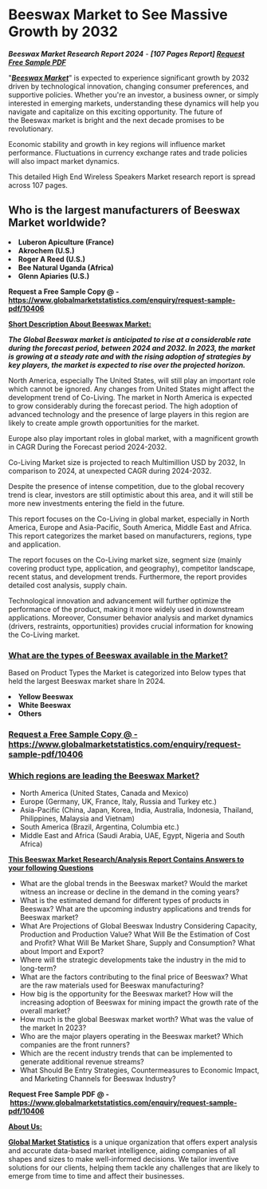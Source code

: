 <h1>Beeswax Market to See Massive Growth by 2032</h1><p><em><strong>Beeswax Market Research Report 2024</strong></em>&nbsp;-&nbsp;<em><strong>[107 Pages Report] </strong></em><em><strong><a href="https://www.globalmarketstatistics.com/enquiry/request-sample-pdf/10406">Request Free Sample PDF</a></strong></em></p><p>"<a style="font-style: italic; font-weight: bold;" href="https://www.globalmarketstatistics.com/market-reports/beeswax-market-10406">Beeswax Market</a>" is expected to experience significant growth by 2032 driven by technological innovation, changing consumer preferences, and supportive policies. Whether you're an investor, a business owner, or simply interested in emerging markets, understanding these dynamics will help you navigate and capitalize on this exciting opportunity. The future of the&nbsp;Beeswax market is bright and the next decade promises to be revolutionary.</p><p>Economic stability and growth in key regions will influence market performance. Fluctuations in currency exchange rates and trade policies will also impact market dynamics.</p><p>This detailed&nbsp;High End Wireless Speakers Market research report is spread across 107 pages.</p><h2><strong>Who is the largest manufacturers of Beeswax Market worldwide?</strong></h2><p><strong><li>Luberon Apiculture (France)<li>Akrochem (U.S.)<li>Roger A Reed (U.S.)<li>Bee Natural Uganda (Africa)<li>Glenn Apiaries (U.S.)</strong></p><p><strong>Request a Free Sample Copy @ - <a href="https://www.globalmarketstatistics.com/enquiry/request-sample-pdf/10406">https://www.globalmarketstatistics.com/enquiry/request-sample-pdf/10406</a></strong></p><p><strong><u>Short Description About Beeswax Market:</u></strong></p><p><strong><em>The Global Beeswax market is anticipated to rise at a considerable rate during the forecast period, between 2024 and 2032. In 2023, the market is growing at a steady rate and with the rising adoption of strategies by key players, the market is expected to rise over the projected horizon.</em></strong></p><p>North America, especially The United States, will still play an important role which cannot be ignored. Any changes from United States might affect the development trend of Co-Living. The market in North America is expected to grow considerably during the forecast period. The high adoption of advanced technology and the presence of large players in this region are likely to create ample growth opportunities for the market.</p><p>Europe also play important roles in global market, with a magnificent growth in CAGR During the Forecast period 2024-2032.</p><p>Co-Living Market size is projected to reach Multimillion USD by 2032, In comparison to 2024, at unexpected CAGR during 2024-2032.</p><p>Despite the presence of intense competition, due to the global recovery trend is clear, investors are still optimistic about this area, and it will still be more new investments entering the field in the future.</p><p>This report focuses on the Co-Living in global market, especially in North America, Europe and Asia-Pacific, South America, Middle East and Africa. This report categorizes the market based on manufacturers, regions, type and application.</p><p>The report focuses on the Co-Living market size, segment size (mainly covering product type, application, and geography), competitor landscape, recent status, and development trends. Furthermore, the report provides detailed cost analysis, supply chain.</p><p>Technological innovation and advancement will further optimize the performance of the product, making it more widely used in downstream applications. Moreover, Consumer behavior analysis and market dynamics (drivers, restraints, opportunities) provides crucial information for knowing the Co-Living market.</p><h3 class="rank-math-question "><span style="text-decoration: underline;">What are the types of Beeswax available in the Market?</span></h3><p>Based on Product Types the Market is categorized into Below types that held the largest Beeswax market share In 2024.</p><p><strong><li>Yellow Beeswax<li>White Beeswax<li>Others</strong></p><h3 class="rank-math-question "><span style="text-decoration: underline;">Request a Free Sample Copy @ - <a href="https://www.globalmarketstatistics.com/enquiry/request-sample-pdf/10406">https://www.globalmarketstatistics.com/enquiry/request-sample-pdf/10406</a></span></h3><h3 class="rank-math-question "><span style="text-decoration: underline;">Which regions are leading the Beeswax Market?</span></h3><ul><li>North America (United States, Canada and Mexico)</li><li>Europe (Germany, UK, France, Italy, Russia and Turkey etc.)</li><li>Asia-Pacific (China, Japan, Korea, India, Australia, Indonesia, Thailand, Philippines, Malaysia and Vietnam)</li><li>South America (Brazil, Argentina, Columbia etc.)</li><li>Middle East and Africa (Saudi Arabia, UAE, Egypt, Nigeria and South Africa)</li></ul><p><strong><u>This Beeswax Market Research/Analysis Report Contains Answers to your following Questions</u></strong></p><ul><li>What are the global trends in the Beeswax market? Would the market witness an increase or decline in the demand in the coming years?</li><li>What is the estimated demand for different types of products in Beeswax? What are the upcoming industry applications and trends for Beeswax market?</li><li>What Are Projections of Global Beeswax Industry Considering Capacity, Production and Production Value? What Will Be the Estimation of Cost and Profit? What Will Be Market Share, Supply and Consumption? What about Import and Export?</li><li>Where will the strategic developments take the industry in the mid to long-term?</li><li>What are the factors contributing to the final price of Beeswax? What are the raw materials used for Beeswax manufacturing?</li><li>How big is the opportunity for the Beeswax market? How will the increasing adoption of Beeswax for mining impact the growth rate of the overall market?</li><li>How much is the global Beeswax market worth? What was the value of the market In 2023?</li><li>Who are the major players operating in the Beeswax market? Which companies are the front runners?</li><li>Which are the recent industry trends that can be implemented to generate additional revenue streams?</li><li>What Should Be Entry Strategies, Countermeasures to Economic Impact, and Marketing Channels for Beeswax Industry?</li></ul><p><strong>Request Free Sample PDF @ -&nbsp;<a href="https://www.globalmarketstatistics.com/enquiry/request-sample-pdf/10406">https://www.globalmarketstatistics.com/enquiry/request-sample-pdf/10406</a></strong></p><p><strong><u>About Us:</u></strong></p><p><strong><a href="https://www.globalmarketstatistics.com/">Global Market Statistics</a></strong> is a unique organization that offers expert analysis and accurate data-based market intelligence, aiding companies of all shapes and sizes to make well-informed decisions. We tailor inventive solutions for our clients, helping them tackle any challenges that are likely to emerge from time to time and affect their businesses.</p>
